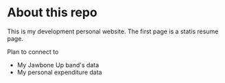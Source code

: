 About this repo
==================
This is my development personal website. The first page is a statis resume page. 

Plan to connect to
* My Jawbone Up band's data
* My personal expenditure data